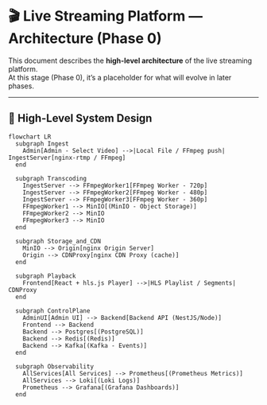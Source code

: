 # 🎬 Live Streaming Platform — Architecture (Phase 0)

This document describes the **high-level architecture** of the live streaming platform.  
At this stage (Phase 0), it’s a placeholder for what will evolve in later phases.

---

## 📐 High-Level System Design

```mermaid
flowchart LR
  subgraph Ingest
    Admin[Admin - Select Video] -->|Local File / FFmpeg push| IngestServer[nginx-rtmp / FFmpeg]
  end

  subgraph Transcoding
    IngestServer --> FFmpegWorker1[FFmpeg Worker - 720p]
    IngestServer --> FFmpegWorker2[FFmpeg Worker - 480p]
    IngestServer --> FFmpegWorker3[FFmpeg Worker - 360p]
    FFmpegWorker1 --> MinIO[(MinIO - Object Storage)]
    FFmpegWorker2 --> MinIO
    FFmpegWorker3 --> MinIO
  end

  subgraph Storage_and_CDN
    MinIO --> Origin[nginx Origin Server]
    Origin --> CDNProxy[nginx CDN Proxy (cache)]
  end

  subgraph Playback
    Frontend[React + hls.js Player] -->|HLS Playlist / Segments| CDNProxy
  end

  subgraph ControlPlane
    AdminUI[Admin UI] --> Backend[Backend API (NestJS/Node)]
    Frontend --> Backend
    Backend --> Postgres[(PostgreSQL)]
    Backend --> Redis[(Redis)]
    Backend --> Kafka[(Kafka - Events)]
  end

  subgraph Observability
    AllServices[All Services] --> Prometheus[(Prometheus Metrics)]
    AllServices --> Loki[(Loki Logs)]
    Prometheus --> Grafana[(Grafana Dashboards)]
  end
